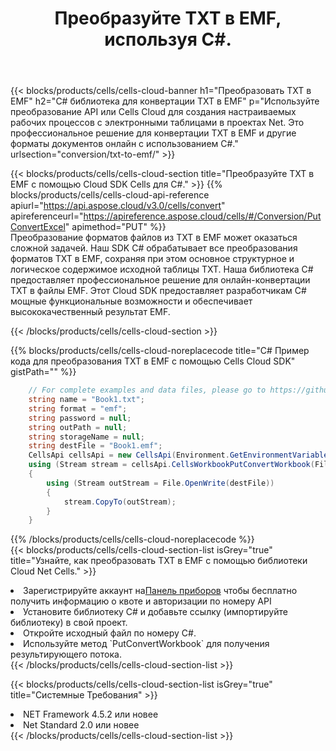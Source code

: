 ﻿---
title:  Преобразуйте TXT в EMF, используя C#.
description:  Использование Cloud SDK Aspose.Cells для C# для преобразования файла формата TXT в файл формата EMF.
kwords: Excel, Convert TXT to EMF, REST, C#
howto: How to convert TXT to EMF using Aspose.Cells Cloud C# library.
---
{{< blocks/products/cells/cells-cloud-banner h1="Преобразовать TXT в EMF" h2="C# библиотека для конвертации TXT в EMF" p="Используйте преобразование API или Cells Cloud для создания настраиваемых рабочих процессов с электронными таблицами в проектах Net. Это профессиональное решение для конвертации TXT в EMF и другие форматы документов онлайн с использованием C#." urlsection="conversion/txt-to-emf/" >}}

{{< blocks/products/cells/cells-cloud-section title="Преобразуйте TXT в EMF с помощью Cloud SDK Cells для C#." >}}
{{% blocks/products/cells/cells-cloud-api-reference apiurl="https://api.aspose.cloud/v3.0/cells/convert" apireferenceurl="https://apireference.aspose.cloud/cells/#/Conversion/PutConvertExcel" apimethod="PUT" %}}
<br/>
Преобразование форматов файлов из TXT в EMF может оказаться сложной задачей. Наш SDK C# обрабатывает все преобразования форматов TXT в EMF, сохраняя при этом основное структурное и логическое содержимое исходной таблицы TXT. Наша библиотека C# предоставляет профессиональное решение для онлайн-конвертации TXT в файлы EMF. Этот Cloud SDK предоставляет разработчикам C# мощные функциональные возможности и обеспечивает высококачественный результат EMF.

{{< /blocks/products/cells/cells-cloud-section >}}

{{% blocks/products/cells/cells-cloud-noreplacecode title="C# Пример кода для преобразования TXT в EMF с помощью Cells Cloud SDK" gistPath="" %}}
 
```cs
    // For complete examples and data files, please go to https://github.com/aspose-cells-cloud/aspose-cells-cloud-dotnet/
    string name = "Book1.txt";
    string format = "emf";
    string password = null;
    string outPath = null;
    string storageName = null;
    string destFile = "Book1.emf";
    CellsApi cellsApi = new CellsApi(Environment.GetEnvironmentVariable("ProductClientId"), Environment.GetEnvironmentVariable("ProductClientSecret"));
    using (Stream stream = cellsApi.CellsWorkbookPutConvertWorkbook(File.OpenRead(name), format, password, outPath, storageName))
    {
        using (Stream outStream = File.OpenWrite(destFile))
        {
            stream.CopyTo(outStream);
        }
    }
```
 
{{% /blocks/products/cells/cells-cloud-noreplacecode %}}
<br/>
{{< blocks/products/cells/cells-cloud-section-list isGrey="true" title="Узнайте, как преобразовать TXT в EMF с помощью библиотеки Cloud Net Cells." >}}
<li> Зарегистрируйте аккаунт на<a href="https://dashboard.aspose.cloud/">Панель приборов</a> чтобы бесплатно получить информацию о квоте и авторизации по номеру API</li>
<li>Установите библиотеку C# и добавьте ссылку (импортируйте библиотеку) в свой проект.</li>
<li>Откройте исходный файл по номеру C#.</li>
<li>Используйте метод `PutConvertWorkbook` для получения результирующего потока.</li>
{{< /blocks/products/cells/cells-cloud-section-list >}}

{{< blocks/products/cells/cells-cloud-section-list isGrey="true" title="Системные Требования" >}}
<li>NET Framework 4.5.2 или новее</li>
<li>Net Standard 2.0 или новее</li>
{{< /blocks/products/cells/cells-cloud-section-list >}}
